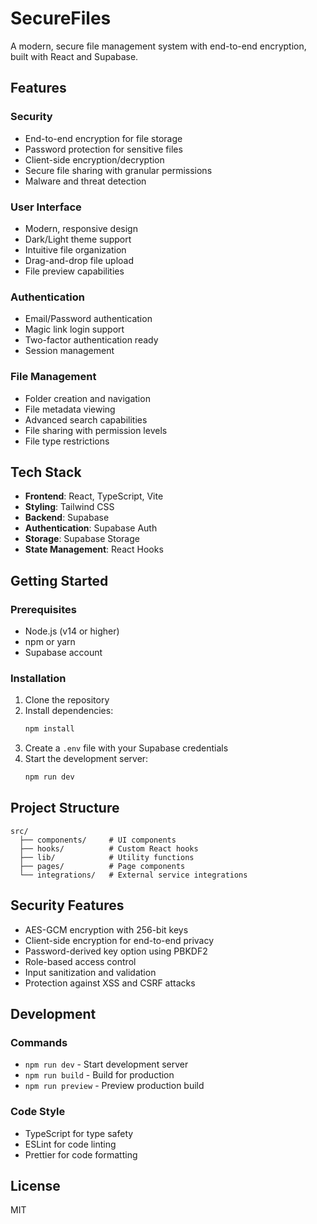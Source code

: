  # SecureFiles

A modern, secure file management system with end-to-end encryption, built with React and Supabase.

## Features

### Security
- End-to-end encryption for file storage
- Password protection for sensitive files
- Client-side encryption/decryption
- Secure file sharing with granular permissions
- Malware and threat detection

### User Interface
- Modern, responsive design
- Dark/Light theme support
- Intuitive file organization
- Drag-and-drop file upload
- File preview capabilities

### Authentication
- Email/Password authentication
- Magic link login support
- Two-factor authentication ready
- Session management

### File Management
- Folder creation and navigation
- File metadata viewing
- Advanced search capabilities
- File sharing with permission levels
- File type restrictions

## Tech Stack

- **Frontend**: React, TypeScript, Vite
- **Styling**: Tailwind CSS
- **Backend**: Supabase
- **Authentication**: Supabase Auth
- **Storage**: Supabase Storage
- **State Management**: React Hooks

## Getting Started

### Prerequisites

- Node.js (v14 or higher)
- npm or yarn
- Supabase account

### Installation

1. Clone the repository
2. Install dependencies:
   ```bash
   npm install
   ```
3. Create a `.env` file with your Supabase credentials
4. Start the development server:
   ```bash
   npm run dev
   ```

## Project Structure

```
src/
  ├── components/     # UI components
  ├── hooks/          # Custom React hooks
  ├── lib/            # Utility functions
  ├── pages/          # Page components
  └── integrations/   # External service integrations
```

## Security Features

- AES-GCM encryption with 256-bit keys
- Client-side encryption for end-to-end privacy
- Password-derived key option using PBKDF2
- Role-based access control
- Input sanitization and validation
- Protection against XSS and CSRF attacks

## Development

### Commands

- `npm run dev` - Start development server
- `npm run build` - Build for production
- `npm run preview` - Preview production build

### Code Style

- TypeScript for type safety
- ESLint for code linting
- Prettier for code formatting

## License

MIT
